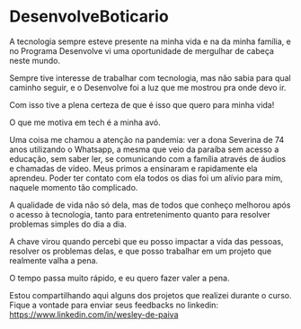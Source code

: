 # DesenvolveBoticario
A tecnologia sempre esteve presente na minha vida e na da minha família, e no Programa Desenvolve vi uma oportunidade de mergulhar de cabeça neste mundo.

Sempre tive interesse de trabalhar com tecnologia, mas não sabia para qual caminho seguir, e o Desenvolve foi a luz que me mostrou pra onde devo ir. 

Com isso tive a plena certeza de que é isso que quero para minha vida!

O que me motiva em tech é a minha avó.

Uma coisa me chamou a atenção na pandemia: ver a dona Severina de 74 anos utilizando o Whatsapp, a mesma que veio da paraíba sem acesso a educação, sem saber ler, se comunicando com a família através de áudios e chamadas de vídeo. Meus primos a ensinaram e rapidamente ela aprendeu. Poder ter contato com ela todos os dias foi um alívio para mim, naquele momento tão complicado.

A qualidade de vida não só dela, mas de todos que conheço melhorou após o acesso à tecnologia, tanto para entretenimento quanto para resolver problemas simples do dia a dia.

A chave virou quando percebi que eu posso impactar a vida das pessoas, resolver os problemas delas, e que posso trabalhar em um projeto que realmente valha a pena.

O tempo passa muito rápido, e eu quero fazer valer a pena.

Estou compartilhando aqui alguns dos projetos que realizei durante o curso. Fique a vontade para enviar seus feedbacks no linkedin:
<a>https://www.linkedin.com/in/wesley-de-paiva</a>
